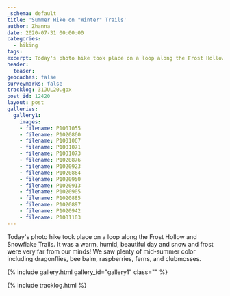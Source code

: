 ```yaml
---
_schema: default
title: 'Summer Hike on "Winter" Trails'
author: Zhanna
date: 2020-07-31 00:00:00
categories:
  - hiking
tags:
excerpt: Today's photo hike took place on a loop along the Frost Hollow and Snowflake Trails. 
header:
  teaser:
geocaches: false
surveymarks: false
tracklog: 31JUL20.gpx
post_id: 12420
layout: post
galleries:
  gallery1:
    images:
    - filename: P1001055
    - filename: P1020860
    - filename: P1001067
    - filename: P1001071
    - filename: P1001073
    - filename: P1020876
    - filename: P1020923
    - filename: P1020864
    - filename: P1020950
    - filename: P1020913
    - filename: P1020905
    - filename: P1020885
    - filename: P1020897
    - filename: P1020942
    - filename: P1001103  
---
```


Today's photo hike took place on a loop along the Frost Hollow and Snowflake Trails. It was a warm, humid, beautiful day and snow and frost were very far from our minds! We saw plenty of mid-summer color including dragonflies, bee balm, raspberries, ferns, and clubmosses.

{% include gallery.html gallery_id="gallery1" class="" %}

{% include tracklog.html %}